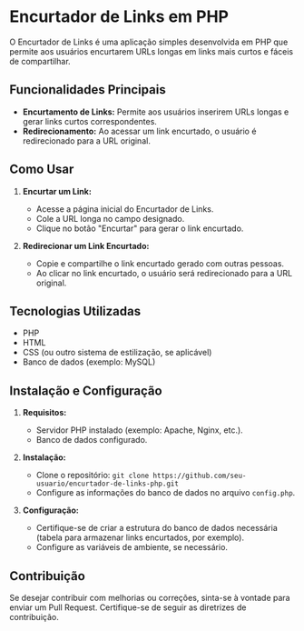 # Encurtador de Links em PHP

O Encurtador de Links é uma aplicação simples desenvolvida em PHP que permite aos usuários encurtarem URLs longas em links mais curtos e fáceis de compartilhar.

## Funcionalidades Principais

- **Encurtamento de Links:** Permite aos usuários inserirem URLs longas e gerar links curtos correspondentes.
- **Redirecionamento:** Ao acessar um link encurtado, o usuário é redirecionado para a URL original.

## Como Usar

1. **Encurtar um Link:**
   - Acesse a página inicial do Encurtador de Links.
   - Cole a URL longa no campo designado.
   - Clique no botão "Encurtar" para gerar o link encurtado.

2. **Redirecionar um Link Encurtado:**
   - Copie e compartilhe o link encurtado gerado com outras pessoas.
   - Ao clicar no link encurtado, o usuário será redirecionado para a URL original.

## Tecnologias Utilizadas

- PHP
- HTML
- CSS (ou outro sistema de estilização, se aplicável)
- Banco de dados (exemplo: MySQL)

## Instalação e Configuração

1. **Requisitos:**
   - Servidor PHP instalado (exemplo: Apache, Nginx, etc.).
   - Banco de dados configurado.

2. **Instalação:**
   - Clone o repositório: `git clone https://github.com/seu-usuario/encurtador-de-links-php.git`
   - Configure as informações do banco de dados no arquivo `config.php`.

3. **Configuração:**
   - Certifique-se de criar a estrutura do banco de dados necessária (tabela para armazenar links encurtados, por exemplo).
   - Configure as variáveis de ambiente, se necessário.

## Contribuição

Se desejar contribuir com melhorias ou correções, sinta-se à vontade para enviar um Pull Request. Certifique-se de seguir as diretrizes de contribuição.
